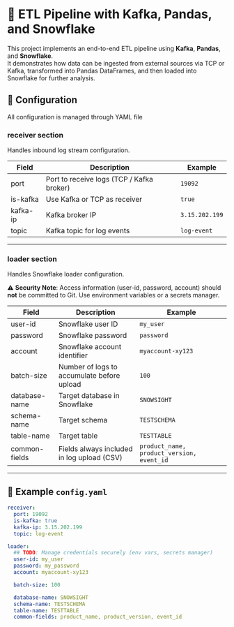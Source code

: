 # 📄 ETL Pipeline with Kafka, Pandas, and Snowflake

This project implements an end-to-end ETL pipeline using **Kafka**, **Pandas**, and **Snowflake**.  
It demonstrates how data can be ingested from external sources via TCP or Kafka, transformed into Pandas DataFrames, and then loaded into Snowflake for further analysis.  


## 🔹 Configuration

All configuration is managed through YAML file

### receiver section
Handles inbound log stream configuration.  

| Field    | Description                                | Example        |
|----------|--------------------------------------------|----------------|
| port     | Port to receive logs (TCP / Kafka broker)  | `19092`        |
| is-kafka | Use Kafka or TCP as receiver               | `true`         |
| kafka-ip | Kafka broker IP                            | `3.15.202.199` |
| topic    | Kafka topic for log events                 | `log-event`    |

---

### loader section
Handles Snowflake loader configuration.  

⚠️ **Security Note**: Access information (user-id, password, account) should **not** be committed to Git. Use environment variables or a secrets manager.  

| Field         | Description                                | Example             |
|---------------|--------------------------------------------|---------------------|
| user-id       | Snowflake user ID                          | `my_user`           |
| password      | Snowflake password                         | `password`          |
| account       | Snowflake account identifier               | `myaccount-xy123`   |
| batch-size    | Number of logs to accumulate before upload | `100`               |
| database-name | Target database in Snowflake               | `SNOWSIGHT`         |
| schema-name   | Target schema                              | `TESTSCHEMA`        |
| table-name    | Target table                               | `TESTTABLE`         |
| common-fields | Fields always included in log upload (CSV) | `product_name, product_version, event_id` |

---

## 🔹 Example `config.yaml`

```yaml
receiver:
  port: 19092
  is-kafka: true
  kafka-ip: 3.15.202.199
  topic: log-event

loader:
  ## TODO: Manage credentials securely (env vars, secrets manager)
  user-id: my_user
  password: my_password
  account: myaccount-xy123

  batch-size: 100

  database-name: SNOWSIGHT
  schema-name: TESTSCHEMA
  table-name: TESTTABLE
  common-fields: product_name, product_version, event_id
